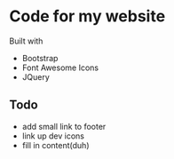 # Code for my website

Built with
* Bootstrap
* Font Awesome Icons
* JQuery

## Todo

* add small link to footer
* link up dev icons
* fill in content(duh)